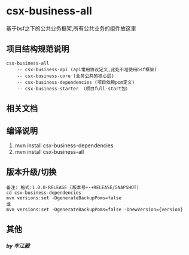 # csx-business-all
基于bsf之下的公共业务框架,所有公共业务的组件放这里

## 项目结构规范说明
```
csx-business-all
    -- csx-business-api (api常用协议定义,此处不准使用bsf框架)
    -- csx-business-core (业务公共的核心层)
    -- csx-business-dependencies (项目依赖pom定义)
    -- csx-business-starter （项目full-start包）
```

## 相关文档

## 编译说明
1. mvn install csx-business-dependencies
2. mvn install csx-business-all

## 版本升级/切换
```
备注: 格式:1.0.0-RELEASE (版本号+-+RELEASE/SNAPSHOT)
cd csx-business-dependencies
mvn versions:set -DgenerateBackupPoms=false
或
mvn versions:set -DgenerateBackupPoms=false -DnewVersion={version}
```
    
## 其他    
 

##### by 车江毅